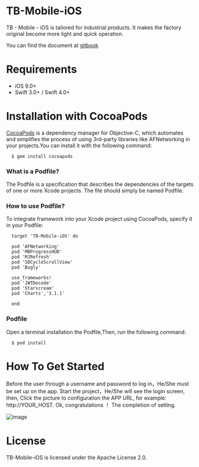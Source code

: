 # TB-Mobile-iOS
  
  TB - Mobile - iOS is tailored for industrial products. It makes the factory original become more light and quick operation.
  
  You can find the document at [gitbook](https://www.gitbook.com/book/xudongliu/tb-mobile-development/welcome)
 
# Requirements

  - iOS 9.0+
  - Swift 3.0+ / Swift 4.0+
  
# Installation with CocoaPods

  [CocoaPods](https://cocoapods.org/) is a dependency manager for Objective-C, which automates and simplifies the process of using 3rd-party libraries like AFNetworking in your projects.You can install it with the following command:
  
  ```
    $ gem install cocoapods
  ```
  
### What is a Podfile?

  The Podfile is a specification that describes the dependencies of the targets of one or more Xcode projects. The file should simply be named Podfile.
  
### How to use Podfile?

  To integrate framework into your Xcode project using CocoaPods, specify it in your Podfile:
  
  ```
    target 'TB-Mobile-iOS' do
  
    pod 'AFNetworking'
    pod 'MBProgressHUD'
    pod 'MJRefresh'
    pod 'SDCycleScrollView'
    pod 'Bugly'

    use_frameworks!
    pod 'JWTDecode'
    pod 'Starscream'
    pod 'Charts','3.1.1'
    
    end

   ```
### Podfile

  Open a terminal installation the Podfile,Then, run the following command:
  
  ```
    $ pod install
  ```
# How To Get Started

  Before the user through a username and password to log in，He/She must be set up on the app. Start the project，He/She will see the login screen, then, Click the picture to configuration the APP URL, for example: http://YOUR_HOST.
  Ok, congratulations ！ The completion of setting.

  ![image](https://github.com/MMing0310/TB-Mobile-iOS/blob/master/TB-Mobile-iOS/TB-Mobile-iOS/Resources/images/login.png)

# License

  TB-Mobile-iOS is licensed under the Apache License 2.0.
  
  
  
